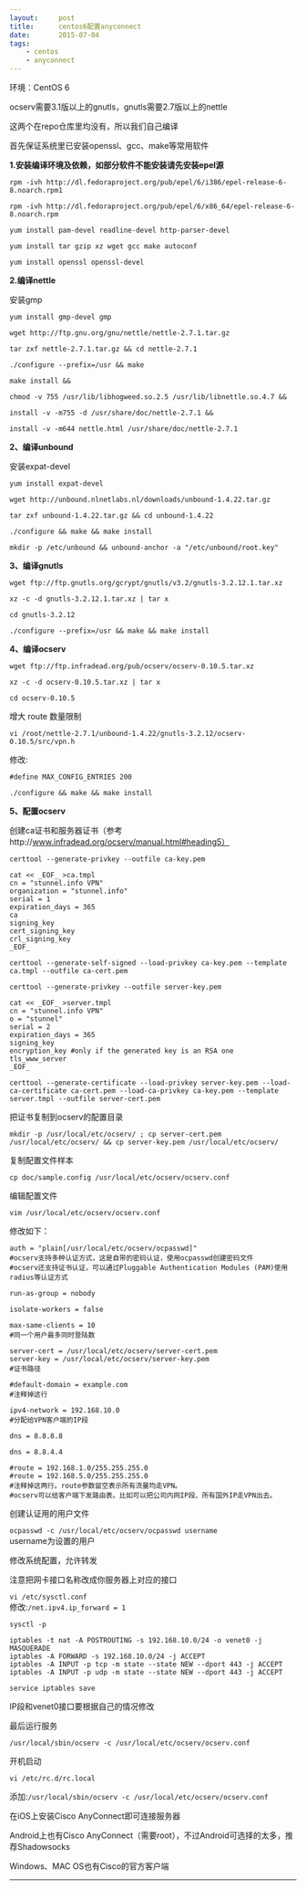 ```yaml
---
layout:     post
title:      centos6配置anyconnect
date:       2015-07-04
tags:
    - centos
    - anyconnect
---
```


环境：CentOS 6

ocserv需要3.1版以上的gnutls，gnutls需要2.7版以上的nettle

这两个在repo仓库里均没有，所以我们自己编译

首先保证系统里已安装openssl、gcc、make等常用软件

**1.安装编译环境及依赖，如部分软件不能安装请先安装epel源**

`rpm -ivh http://dl.fedoraproject.org/pub/epel/6/i386/epel-release-6-8.noarch.rpm1`

`rpm -ivh http://dl.fedoraproject.org/pub/epel/6/x86_64/epel-release-6-8.noarch.rpm`

`yum install pam-devel readline-devel http-parser-devel`

`yum install tar gzip xz wget gcc make autoconf `

`yum install openssl openssl-devel`

**2.编译nettle**

安装gmp

`yum install gmp-devel gmp`

`wget http://ftp.gnu.org/gnu/nettle/nettle-2.7.1.tar.gz`

`tar zxf nettle-2.7.1.tar.gz && cd nettle-2.7.1`

`./configure --prefix=/usr && make`

`make install &&`

`chmod -v 755 /usr/lib/libhogweed.so.2.5 /usr/lib/libnettle.so.4.7 &&`

`install -v -m755 -d /usr/share/doc/nettle-2.7.1 &&`

`install -v -m644 nettle.html /usr/share/doc/nettle-2.7.1`

**2、编译unbound**

安装expat-devel

`yum install expat-devel`

`wget http://unbound.nlnetlabs.nl/downloads/unbound-1.4.22.tar.gz`

`tar zxf unbound-1.4.22.tar.gz && cd unbound-1.4.22`

`./configure && make && make install`

`mkdir -p /etc/unbound && unbound-anchor -a "/etc/unbound/root.key"`

**3、编译gnutls**

`wget ftp://ftp.gnutls.org/gcrypt/gnutls/v3.2/gnutls-3.2.12.1.tar.xz`

`xz -c -d gnutls-3.2.12.1.tar.xz | tar x`

`cd gnutls-3.2.12`

`./configure --prefix=/usr && make && make install`

**4、编译ocserv**

`wget ftp://ftp.infradead.org/pub/ocserv/ocserv-0.10.5.tar.xz`

`xz -c -d ocserv-0.10.5.tar.xz | tar x`

`cd ocserv-0.10.5`

增大 route 数量限制

`vi /root/nettle-2.7.1/unbound-1.4.22/gnutls-3.2.12/ocserv-0.10.5/src/vpn.h`

修改:

`#define MAX_CONFIG_ENTRIES 200`


`./configure && make && make install`

**5、配置ocserv**

创建ca证书和服务器证书（参考http://www.infradead.org/ocserv/manual.html#heading5）

`certtool --generate-privkey --outfile ca-key.pem`

`cat << _EOF_ >ca.tmpl`  
`cn = "stunnel.info VPN"`  
`organization = "stunnel.info"`  
`serial = 1`  
`expiration_days = 365`  
`ca`  
`signing_key`  
`cert_signing_key`  
`crl_signing_key`  
`_EOF_`  

`certtool --generate-self-signed --load-privkey ca-key.pem --template ca.tmpl --outfile ca-cert.pem`

`certtool --generate-privkey --outfile server-key.pem`

`cat << _EOF_ >server.tmpl`  
`cn = "stunnel.info VPN"`  
`o = "stunnel"`  
`serial = 2`  
`expiration_days = 365`  
`signing_key`  
`encryption_key #only if the generated key is an RSA one`  
`tls_www_server`  
`_EOF_`

`certtool --generate-certificate --load-privkey server-key.pem --load-ca-certificate ca-cert.pem --load-ca-privkey ca-key.pem --template server.tmpl --outfile server-cert.pem`

把证书复制到ocserv的配置目录

`mkdir -p /usr/local/etc/ocserv/ ; cp server-cert.pem /usr/local/etc/ocserv/ && cp server-key.pem /usr/local/etc/ocserv/`

复制配置文件样本

`cp doc/sample.config /usr/local/etc/ocserv/ocserv.conf`

编辑配置文件

`vim /usr/local/etc/ocserv/ocserv.conf`

修改如下：

`auth = "plain[/usr/local/etc/ocserv/ocpasswd]"`  
`#ocserv支持多种认证方式，这是自带的密码认证，使用ocpasswd创建密码文件`  
`#ocserv还支持证书认证，可以通过Pluggable Authentication Modules (PAM)使用radius等认证方式`  

`run-as-group = nobody`

`isolate-workers = false `

`max-same-clients = 10`  
`#同一个用户最多同时登陆数`  

`server-cert = /usr/local/etc/ocserv/server-cert.pem`  
`server-key = /usr/local/etc/ocserv/server-key.pem`  
`#证书路径`  

`#default-domain = example.com`  
`#注释掉这行`  

`ipv4-network = 192.168.10.0`  
`#分配给VPN客户端的IP段`  

`dns = 8.8.8.8`

`dns = 8.8.4.4`

`#route = 192.168.1.0/255.255.255.0`  
`#route = 192.168.5.0/255.255.255.0`  
`#注释掉这两行。route参数留空表示所有流量均走VPN。`  
`#ocserv可以给客户端下发路由表。比如可以把公司内网IP段、所有国外IP走VPN出去。`  

创建认证用的用户文件

`ocpasswd -c /usr/local/etc/ocserv/ocpasswd username`  
username为设置的用户  

修改系统配置，允许转发

注意把网卡接口名称改成你服务器上对应的接口  

`vi /etc/sysctl.conf`  
修改:`/net.ipv4.ip_forward = 1`  

`sysctl -p`

`iptables -t nat -A POSTROUTING -s 192.168.10.0/24 -o venet0 -j MASQUERADE`  
`iptables -A FORWARD -s 192.168.10.0/24 -j ACCEPT`  
`iptables -A INPUT -p tcp -m state --state NEW --dport 443 -j ACCEPT`  
`iptables -A INPUT -p udp -m state --state NEW --dport 443 -j ACCEPT`  

`service iptables save`

IP段和venet0接口要根据自己的情况修改

最后运行服务

`/usr/local/sbin/ocserv -c /usr/local/etc/ocserv/ocserv.conf`

开机启动

`vi /etc/rc.d/rc.local `

添加:`/usr/local/sbin/ocserv -c /usr/local/etc/ocserv/ocserv.conf`

在iOS上安装Cisco AnyConnect即可连接服务器

Android上也有Cisco AnyConnect（需要root），不过Android可选择的太多，推荐Shadowsocks

Windows、MAC OS也有Cisco的官方客户端

---  
